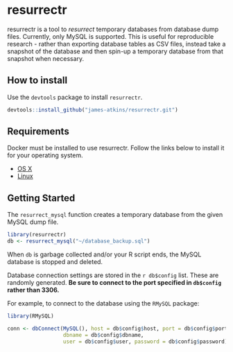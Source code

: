 resurrectr
================

resurrectr is a tool to *resurrect* temporary databases from database dump files. Currently, only MySQL is supported. This is useful for reproducible research - rather than exporting database tables as CSV files, instead take a snapshot of the database and then spin-up a temporary database from that snapshot when necessary.

How to install
--------------

Use the `devtools` package to install `resurrectr`.

``` r
devtools::install_github("james-atkins/resurrectr.git")
```

Requirements
---------------

Docker must be installed to use resurrectr. Follow the links below to install it for your operating system.

* [OS X](https://docs.docker.com/docker-for-mac/install/)
* [Linux](https://docs.docker.com/engine/installation/linux/)


Getting Started
-------------------

The `resurrect_mysql` function creates a temporary database from the given MySQL dump file.

```r
library(resurrectr)
db <- resurrect_mysql("~/database_backup.sql")
```

When `db` is garbage collected and/or your R script ends, the MySQL database is stopped and deleted.

Database connection settings are stored in the `r db$config` list. These are randomly generated.
**Be sure to connect to the port specified in `db$config` rather than 3306.**

For example, to connect to the database using the `RMySQL` package:

```r
library(RMySQL)

conn <- dbConnect(MySQL(), host = db$config$host, port = db$config$port,
                  dbname = db$config$dbname,
                  user = db$config$user, password = db$config$password)
```
